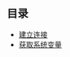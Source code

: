 ## 目录

- [建立连接](https://github.com/Petrie/mysqldriver/blob/master/doc/CONNECT.md)
- [获取系统变量](https://github.com/Petrie/mysqldriver/blob/master/doc/GETSYSTEMVAR.md)
